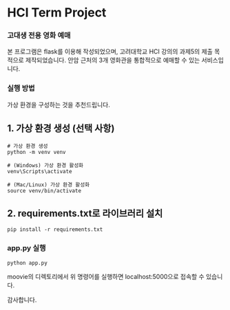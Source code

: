 # HCI Term Project

### 고대생 전용 영화 예매

본 프로그램은 flask를 이용해 작성되었으며, 고려대학교 HCI 강의의 과제5의 제출 목적으로 제작되었습니다.
안암 근처의 3개 영화관을 통합적으로 예매할 수 있는 서비스입니다.

### 실행 방법
가상 환경을 구성하는 것을 추천드립니다.

## 1. 가상 환경 생성 (선택 사항)
```
# 가상 환경 생성
python -m venv venv

# (Windows) 가상 환경 활성화
venv\Scripts\activate

# (Mac/Linux) 가상 환경 활성화
source venv/bin/activate
```

## 2. requirements.txt로 라이브러리 설치
```
pip install -r requirements.txt
```

### app.py 실행
```
python app.py
```
moovie의 디렉토리에서 위 명령어를 실행하면
localhost:5000으로 접속할 수 있습니다.

감사합니다.
